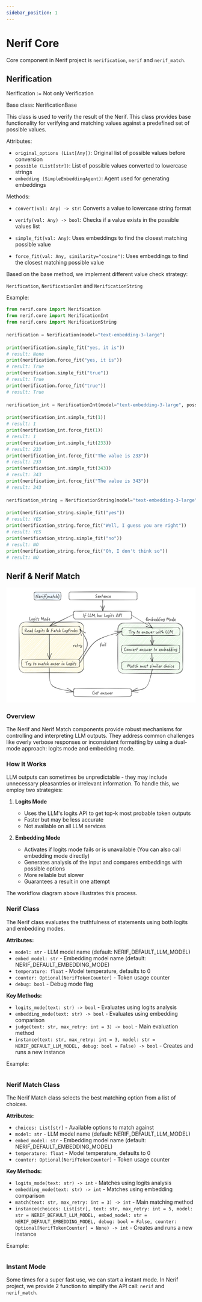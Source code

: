 ```yaml
---
sidebar_position: 1
---
```


# Nerif Core

Core component in Nerif project is `nerification`, `nerif` and `nerif_match`.

## Nerification

Nerification := Not only Verification

Base class: NerificationBase

This class is used to verify the result of the Nerif.
This class provides base functionality for verifying and matching values against a predefined set of possible values.

Attributes:

- `original_options (List[Any])`: Original list of possible values before conversion
- `possible (List[str])`: List of possible values converted to lowercase strings 
- `embedding (SimpleEmbeddingAgent)`: Agent used for generating embeddings

Methods:

- `convert(val: Any) -> str`: Converts a value to lowercase string format

- `verify(val: Any) -> bool`: Checks if a value exists in the possible values list

- `simple_fit(val: Any)`: Uses embeddings to find the closest matching possible value

- `force_fit(val: Any, similarity="cosine")`: Uses embeddings to find the closest matching possible value

Based on the base method, we implement different value check strategy:

`Nerification`, `NerificationInt` and `NerificationString`

Example:

```python
from nerif.core import Nerification
from nerif.core import NerificationInt
from nerif.core import NerificationString

nerification = Nerification(model="text-embedding-3-large")

print(nerification.simple_fit("yes, it is"))
# result: None
print(nerification.force_fit("yes, it is"))
# result: True
print(nerification.simple_fit("true"))
# result: True
print(nerification.force_fit("true"))
# result: True

nerification_int = NerificationInt(model="text-embedding-3-large", possible_values=[1, 233, 343])

print(nerification_int.simple_fit(1))
# result: 1
print(nerification_int.force_fit(1))
# result: 1
print(nerification_int.simple_fit(233))
# result: 233
print(nerification_int.force_fit("The value is 233"))
# result: 233
print(nerification_int.simple_fit(343))
# result: 343
print(nerification_int.force_fit("The value is 343"))
# result: 343

nerification_string = NerificationString(model="text-embedding-3-large", possible_values=["YES", "NO"])

print(nerification_string.simple_fit("yes"))
# result: YES
print(nerification_string.force_fit("Well, I guess you are right"))
# result: YES
print(nerification_string.simple_fit("no"))
# result: NO
print(nerification_string.force_fit("Oh, I don't think so"))
# result: NO
```

## Nerif & Nerif Match

![nerif_workflow](image.png)

### Overview

The Nerif and Nerif Match components provide robust mechanisms for controlling and interpreting LLM outputs. They address common challenges like overly verbose responses or inconsistent formatting by using a dual-mode approach: logits mode and embedding mode.

### How It Works

LLM outputs can sometimes be unpredictable - they may include unnecessary pleasantries or irrelevant information. To handle this, we employ two strategies:

1. **Logits Mode**
   - Uses the LLM's logits API to get top-k most probable token outputs
   - Faster but may be less accurate
   - Not available on all LLM services

2. **Embedding Mode**
   - Activates if logits mode fails or is unavailable (You can also call embedding mode directly)
   - Generates analysis of the input and compares embeddings with possible options
   - More reliable but slower
   - Guarantees a result in one attempt

The workflow diagram above illustrates this process.

### Nerif Class

The Nerif class evaluates the truthfulness of statements using both logits and embedding modes.

**Attributes:**
- `model: str` - LLM model name (default: NERIF_DEFAULT_LLM_MODEL)
- `embed_model: str` - Embedding model name (default: NERIF_DEFAULT_EMBEDDING_MODE)
- `temperature: float` - Model temperature, defaults to 0
- `counter: Optional[NerifTokenCounter]` - Token usage counter
- `debug: bool` - Debug mode flag

**Key Methods:**
- `logits_mode(text: str) -> bool` - Evaluates using logits analysis
- `embedding_mode(text: str) -> bool` - Evaluates using embedding comparison
- `judge(text: str, max_retry: int = 3) -> bool` - Main evaluation method
- `instance(text: str, max_retry: int = 3, model: str = NERIF_DEFAULT_LLM_MODEL, debug: bool = False) -> bool` - Creates and runs a new instance

Example:

```python

```

### Nerif Match Class

The Nerif Match class selects the best matching option from a list of choices.

**Attributes:**
- `choices: List[str]` - Available options to match against
- `model: str` - LLM model name (default: NERIF_DEFAULT_LLM_MODEL)
- `embed_model: str` - Embedding model name (default: NERIF_DEFAULT_EMBEDDING_MODEL)
- `temperature: float` - Model temperature, defaults to 0
- `counter: Optional[NerifTokenCounter]` - Token usage counter

**Key Methods:**
- `logits_mode(text: str) -> int` - Matches using logits analysis
- `embedding_mode(text: str) -> int` - Matches using embedding comparison
- `match(text: str, max_retry: int = 3) -> int` - Main matching method
- `instance(choices: List[str], text: str, max_retry: int = 5, model: str = NERIF_DEFAULT_LLM_MODEL, embed_model: str = NERIF_DEFAULT_EMBEDDING_MODEL, debug: bool = False, counter: Optional[NerifTokenCounter] = None) -> int` - Creates and runs a new instance

Example:

```python

```

### Instant Mode

Some times for a super fast use, we can start a instant mode. In Nerif project, we provide 2 function to simplify the API call: `nerif` and `nerif_match`.